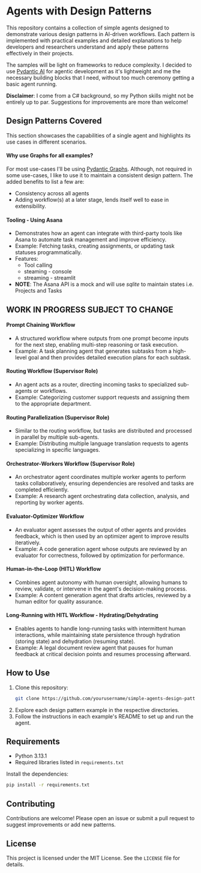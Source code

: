 # Agents with Design Patterns

This repository contains a collection of simple agents designed to demonstrate various design patterns in AI-driven workflows. Each pattern is implemented with practical examples and detailed explanations to help developers and researchers understand and apply these patterns effectively in their projects. 

The samples will be light on frameworks to reduce complexity. I decided to use [Pydantic AI](https://ai.pydantic.dev/) for agentic development as it's lightweight and me the necessary building blocks that I need, without too much ceremony getting a basic agent running. 

**Disclaimer**: I come from a C# background, so my Python skills might not be entirely up to par. Suggestions for improvements are more than welcome!


## Design Patterns Covered

This section showcases the capabilities of a single agent and highlights its use cases in different scenarios. 

#### Why use Graphs for all examples?

For most use-cases I'll be using [Pydantic Graphs](https://ai.pydantic.dev/api/pydantic_graph/graph/). Although, not required in some use-cases, I like to use it to maintain a consistent design pattern. The added benefits to list a few are: 
  - Consistency across all agents 
  - Adding workflow(s) at a later stage, lends itself well to ease in extensibility.

#### Tooling - Using Asana
- Demonstrates how an agent can integrate with third-party tools like Asana to automate task management and improve efficiency.
- Example: Fetching tasks, creating assignments, or updating task statuses programmatically.
- Features:
  - Tool calling 
  - steaming - console
  - streaming - streamlit
- **NOTE**: The Asana API is a mock and will use _sqlite_ to maintain states i.e. Projects and Tasks

## WORK IN PROGRESS SUBJECT TO CHANGE

#### Prompt Chaining Workflow
- A structured workflow where outputs from one prompt become inputs for the next step, enabling multi-step reasoning or task execution.
- Example: A task planning agent that generates subtasks from a high-level goal and then provides detailed execution plans for each subtask.

#### Routing Workflow (Supervisor Role)
- An agent acts as a router, directing incoming tasks to specialized sub-agents or workflows.
- Example: Categorizing customer support requests and assigning them to the appropriate department.

#### Routing Parallelization (Supervisor Role)
- Similar to the routing workflow, but tasks are distributed and processed in parallel by multiple sub-agents.
- Example: Distributing multiple language translation requests to agents specializing in specific languages.

#### Orchestrator-Workers Workflow (Supervisor Role)
- An orchestrator agent coordinates multiple worker agents to perform tasks collaboratively, ensuring dependencies are resolved and tasks are completed efficiently.
- Example: A research agent orchestrating data collection, analysis, and reporting by worker agents.

#### Evaluator-Optimizer Workflow
- An evaluator agent assesses the output of other agents and provides feedback, which is then used by an optimizer agent to improve results iteratively.
- Example: A code generation agent whose outputs are reviewed by an evaluator for correctness, followed by optimization for performance.

#### Human-in-the-Loop (HITL) Workflow
- Combines agent autonomy with human oversight, allowing humans to review, validate, or intervene in the agent's decision-making process.
- Example: A content generation agent that drafts articles, reviewed by a human editor for quality assurance.

#### Long-Running with HITL Workflow - Hydrating/Dehydrating
- Enables agents to handle long-running tasks with intermittent human interactions, while maintaining state persistence through hydration (storing state) and dehydration (resuming state).
- Example: A legal document review agent that pauses for human feedback at critical decision points and resumes processing afterward.

## How to Use
1. Clone this repository: 
   ```bash
   git clone https://github.com/yourusername/simple-agents-design-patterns.git
   ```
2. Explore each design pattern example in the respective directories.
3. Follow the instructions in each example's README to set up and run the agent.

## Requirements
- Python 3.13.1
- Required libraries listed in `requirements.txt`

Install the dependencies:
```bash
pip install -r requirements.txt
```

## Contributing
Contributions are welcome! Please open an issue or submit a pull request to suggest improvements or add new patterns.

## License
This project is licensed under the MIT License. See the `LICENSE` file for details.
